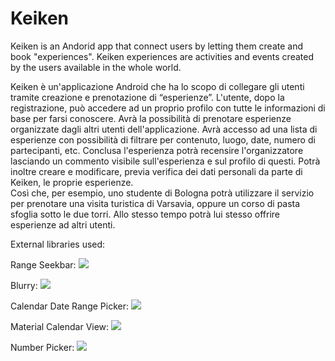 # Keiken

Keiken is an Andorid app that connect users by letting them create and book "experiences".
Keiken experiences are activities and events created by the users available in the whole world.


Keiken è un'applicazione Android che ha lo scopo di collegare gli utenti tramite creazione e prenotazione di “esperienze”.
L'utente, dopo la registrazione, può accedere ad un proprio profilo con tutte le informazioni di base per farsi conoscere. Avrà la possibilità di prenotare esperienze organizzate dagli altri utenti dell'applicazione. 
Avrà accesso ad una lista di esperienze con possibilità di filtrare per contenuto, luogo, date, numero di partecipanti, etc. Conclusa l'esperienza potrà recensire l'organizzatore lasciando un commento visibile sull'esperienza e sul profilo di questi. Potrà inoltre creare e modificare, previa verifica dei dati personali da parte di Keiken, le proprie esperienze.  
Così che, per esempio, uno studente di Bologna potrà utilizzare il servizio per prenotare una visita turistica di Varsavia, oppure un corso di pasta sfoglia sotto le due torri. Allo stesso tempo potrà lui stesso offrire esperienze ad altri utenti. 


External libraries used: 

Range Seekbar: [![](https://jitpack.io/v/Jay-Goo/RangeSeekBar.svg)](https://jitpack.io/#Jay-Goo/RangeSeekBar)

Blurry: [![](https://jitpack.io/v/wasabeef/Blurry.svg)](https://jitpack.io/#wasabeef/Blurry)

Calendar Date Range Picker: [![](https://jitpack.io/v/ArchitShah248/CalendarDateRangePicker.svg)](https://jitpack.io/#ArchitShah248/CalendarDateRangePicker)

Material Calendar View: [![](https://jitpack.io/v/Applandeo/Material-Calendar-View.svg)](https://jitpack.io/#Applandeo/Material-Calendar-View)

Number Picker: [![](https://jitpack.io/v/ShawnLin013/NumberPicker.svg)](https://jitpack.io/#ShawnLin013/NumberPicker)

